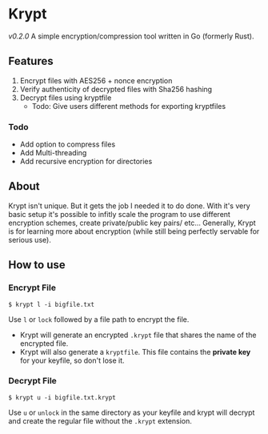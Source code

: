 # Krypt
*v0.2.0*
A simple encryption/compression tool written in Go (formerly Rust).

## Features
1. Encrypt files with AES256 + nonce encryption
2. Verify authenticity of decrypted files with Sha256 hashing
2. Decrypt files using kryptfile
    * Todo: Give users different methods for exporting kryptfiles

### Todo
* Add option to compress files
* Add Multi-threading
* Add recursive encryption for directories

## About 
Krypt isn't unique. But it gets the job I needed it to do done. With it's very basic setup it's possible to infitly scale the program to use different encryption schemes, create private/public key pairs/ etc...
Generally, Krypt is for learning more about encryption (while still being perfectly servable for serious use).

## How to use
### Encrypt File
`$ krypt l -i bigfile.txt`

Use `l` or `lock` followed by a file path to encrypt the file. 
* Krypt will generate an encrypted `.krypt` file that shares the name of the encrypted file.
* Krypt will also generate a `kryptfile`. This file contains the **private key** for your keyfile, so don't lose it.

### Decrypt File
`$ krypt u -i bigfile.txt.krypt`

Use `u` or `unlock` in the same directory as your keyfile and krypt will decrypt and create the regular file without the `.krypt` extension. 